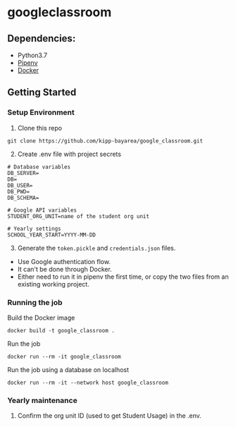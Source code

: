 # googleclassroom

## Dependencies:
* Python3.7
* [Pipenv](https://pipenv.readthedocs.io/en/latest/)
* [Docker](https://www.docker.com/)

## Getting Started

### Setup Environment

1. Clone this repo

```
git clone https://github.com/kipp-bayarea/google_classroom.git
```

2. Create .env file with project secrets

```
# Database variables
DB_SERVER=
DB=
DB_USER=
DB_PWD=
DB_SCHEMA=

# Google API variables
STUDENT_ORG_UNIT=name of the student org unit

# Yearly settings
SCHOOL_YEAR_START=YYYY-MM-DD
```

3. Generate the `token.pickle` and `credentials.json` files.

* Use Google authentication flow.
* It can't be done through Docker.
* Either need to run it in pipenv the first time, or copy the two files from an existing working project.

### Running the job

Build the Docker image

```
docker build -t google_classroom .
```


Run the job
```
docker run --rm -it google_classroom
```


Run the job using a database on localhost

```
docker run --rm -it --network host google_classroom
```

### Yearly maintenance

1. Confirm the org unit ID (used to get Student Usage) in the .env.
